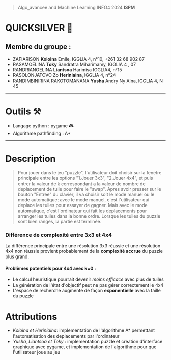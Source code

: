 >Algo_avancee and Machine Learning INFO4 2024 **ISPM**
# QUICKSILVER 🤖
## Membre du groupe :

  * ZAFIARISON **Koloina** Emile, IGGLIA 4, n°10, +261 32 68 902 87
  * RASAMOELINA **Toky** Sandratra Miharimamy, IGGLIA 4 , 07
  * RANDRIANOELINA **Liantsoa** Harimisa IGGLIA4, n°15
  * RASOLONJATOVO Zo **Heriniaina**, IGGLIA 4, n°24
  * RANDIMBINIRINA RAKOTOMANANA **Yusha** Andry Ny Aina, IGGLIA 4, N 45
---
# Outils ⚒️
  * Langage python : pygame 🎮
  * Algorithme pathfinding : A*
---
# Description
 > Pour jouer dans le jeu "puzzle", l'utilisateur doit choisir sur la fenetre principale entre les options "1.Jouer 3x3", "2.Jouer 4x4", et puis entrer la valeur de k correspondant a la valeur de nombre de deplacement de tuile pour faire le "swap". Apres avoir presser sur le bouton "Entree" du clavier, il va choisir soit le mode manuel ou le mode automatique; avec le mode manuel, c'est l'utilisateur qui deplace les tuiles pour essayer de gagner. Mais avec le mode automatique, c'est l'ordinateur qui fait les deplacements pour arranger les tuiles dans la bonne ordre. Lorsque les tuiles du puzzle sont bien ranges, la partie est terminée.         

### Différence de complexité entre 3x3 et 4x4

La différence principale entre une résolution 3x3 réussie et une résolution 4x4 non réussie provient probablement de la **complexité accrue** du puzzle plus grand.

#### Problèmes potentiels pour 4x4 avec k=0 :

* Le calcul heuristique pourrait devenir *moins efficace* avec plus de tuiles
* La génération de l'état d'objectif peut ne pas gérer correctement le 4x4  
* L'espace de recherche augmente de façon **exponentielle** avec la taille du puzzle

# Attributions
  * _Koloina et Heriniaina_: implementation de l'algorithme A* permettant l'automatisation des deplacements par l'ordinateur
  * _Yusha, Liantsoa et Toky_ :  implementation puzzle et creation d'interface graphique avec pygame, et implementation de l'algorithme pour que l'utilisateur joue au jeu  
